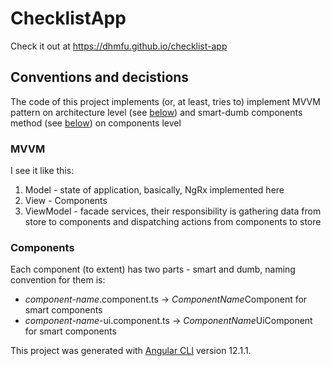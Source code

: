 # ChecklistApp

Check it out at https://dhmfu.github.io/checklist-app

## Conventions and decistions

The code of this project implements (or, at least, tries to) implement MVVM pattern on architecture level (see [below](#mvvm)) and 
smart-dumb components method (see [below](#components)) on components level

### MVVM
I see it like this:
1. Model - state of application, basically, NgRx implemented here
2. View - Components
3. ViewModel - facade services, their responsibility is gathering data from store to components and dispatching actions from components to store

### Components
Each component (to extent) has two parts - smart and dumb, naming convention for them is:
* *component-name*.component.ts -> *ComponentName*Component for smart components
* *component-name*-ui.component.ts -> *ComponentName*UiComponent for smart components

This project was generated with [Angular CLI](https://github.com/angular/angular-cli) version 12.1.1.